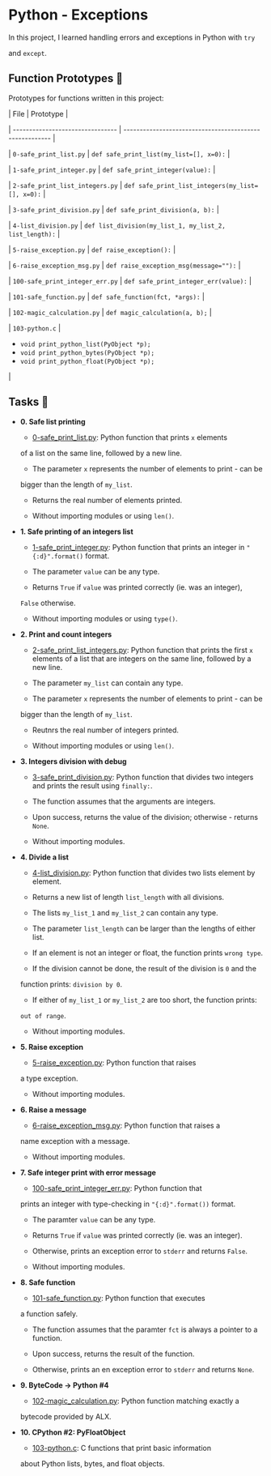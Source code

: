 # Python - Exceptions



In this project, I learned handling errors and exceptions in Python with `try`

and `except`.



## Function Prototypes :floppy_disk:



Prototypes for functions written in this project:



| File                             | Prototype                                               |

| -------------------------------- | ------------------------------------------------------- |

| `0-safe_print_list.py`           | `def safe_print_list(my_list=[], x=0):`                 |

| `1-safe_print_integer.py`        | `def safe_print_integer(value):`                        |

| `2-safe_print_list_integers.py`  | `def safe_print_list_integers(my_list=[], x=0):`        |

| `3-safe_print_division.py`       | `def safe_print_division(a, b):`                        |

| `4-list_division.py`             | `def list_division(my_list_1, my_list_2, list_length):` |

| `5-raise_exception.py`           | `def raise_exception():`                                |

| `6-raise_exception_msg.py`       | `def raise_exception_msg(message=""):`                  |

| `100-safe_print_integer_err.py`  | `def safe_print_integer_err(value):`                    |

| `101-safe_function.py`           | `def safe_function(fct, *args):`                        |

| `102-magic_calculation.py`       | `def magic_calculation(a, b);`                          |

| `103-python.c`                   | <ul><li>`void print_python_list(PyObject *p);`</li><li>`void print_python_bytes(PyObject *p);`</li><li>`void print_python_float(PyObject *p);`</li></ul> |



## Tasks :page_with_curl:



* **0. Safe list printing**

  * [0-safe_print_list.py](./0-safe_print_list.py): Python function that prints `x` elements

  of a list on the same line, followed by a new line.

  * The parameter `x` represents the number of elements to print - can be

  bigger than the length of `my_list`.

  * Returns the real number of elements printed.

  * Without importing modules or using `len()`.



* **1. Safe printing of an integers list**

  * [1-safe_print_integer.py](./1-safe_print_integer.py): Python function that prints an integer in `"{:d}".format()` format.

  * The parameter `value` can be any type.

  * Returns `True` if `value` was printed correctly (ie. was an integer),

  `False` otherwise.

  * Without importing modules or using `type()`.



* **2. Print and count integers**

  * [2-safe_print_list_integers.py](./2-safe_print_list_integers.py): Python function that prints the first `x` elements of a list that are integers on the same line, followed by a new line.

  * The parameter `my_list` can contain any type.

  * The parameter `x` represents the number of elements to print - can be

  bigger than the length of `my_list`.

  * Reutnrs the real number of integers printed.

  * Without importing modules or using `len()`.



* **3. Integers division with debug**

  * [3-safe_print_division.py](./3-safe_print_division.py): Python function that divides two integers and prints the result using `finally:`.

  * The function assumes that the arguments are integers.

  * Upon success, returns the value of the division; otherwise - returns `None`.

  * Without importing modules.



* **4. Divide a list**

  * [4-list_division.py](./4-list_division.py): Python function that divides two lists element by element.

  * Returns a new list of length `list_length` with all divisions.

  * The lists `my_list_1` and `my_list_2` can contain any type.

  * The parameter `list_length` can be larger than the lengths of either list.

  * If an element is not an integer or float, the function prints `wrong type`.

  * If the division cannot be done, the result of the division is `0` and the

  function prints: `division by 0`.

  * If either of `my_list_1` or `my_list_2` are too short, the function prints:

  `out of range`.

  * Without importing modules.



* **5. Raise exception**

  * [5-raise_exception.py](./5-raise_exception.py): Python function that raises

  a type exception.

  * Without importing modules.



* **6. Raise a message**

  * [6-raise_exception_msg.py](./6-raise_exception_msg.py): Python function that raises a

  name exception with a message.

  * Without importing modules.



* **7. Safe integer print with error message**

  * [100-safe_print_integer_err.py](./100-safe_print_integer_err.py): Python function that

  prints an integer with type-checking in `"{:d}".format())` format.

  * The paramter `value` can be any type.

  * Returns `True` if `value` was printed correctly (ie. was an integer).

  * Otherwise, prints an exception error to `stderr` and returns `False`.

  * Without importing modules.



* **8. Safe function**

  * [101-safe_function.py](./101-safe_function.py): Python function that executes

  a function safely.

  * The function assumes that the paramter `fct` is always a pointer to a function.

  * Upon success, returns the result of the function.

  * Otherwise, prints an en exception error to `stderr` and returns `None`.



* **9. ByteCode -> Python #4**

  * [102-magic_calculation.py](./102-magic_calculation.py): Python function matching exactly a

  bytecode provided by ALX.



* **10. CPython #2: PyFloatObject**

  * [103-python.c](./103-python.c): C functions that print basic information

  about Python lists, bytes, and float objects.
